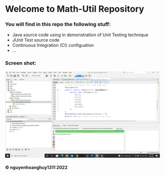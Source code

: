 # Welcome to Math-Util Repository

### You will find in this repo the following stuff:
* Java source code using in demonstration of Unit Testing technique
* JUnit Test source code
* Continuous Integration (CI) configuation
* ...

### Screen shot:
![Junit-DDT](https://github.com/kabutoshinki/math-util/blob/main/images/math-util-intro.png)

#### © nguyenhoanghuy1311 2022